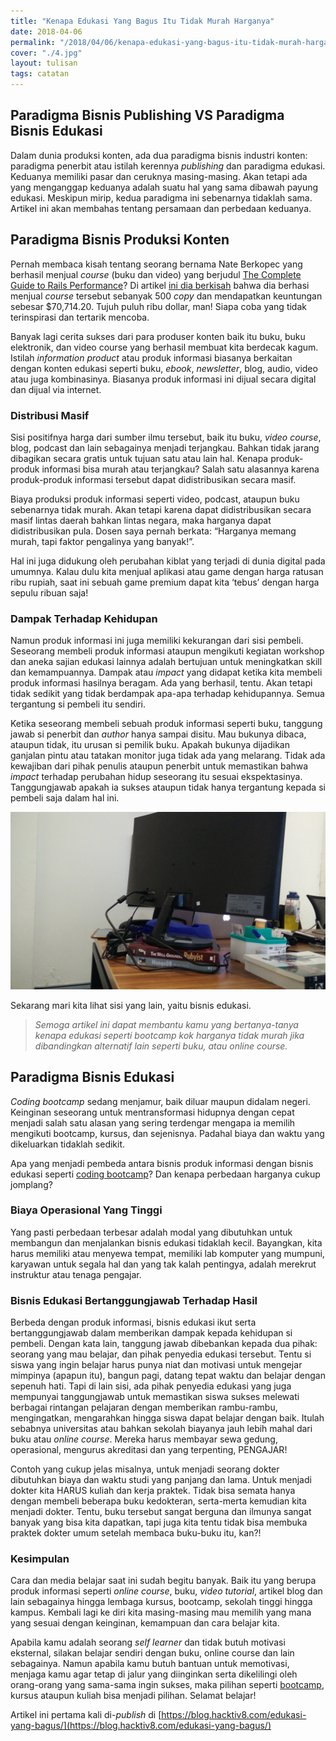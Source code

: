 ```yaml
---
title: "Kenapa Edukasi Yang Bagus Itu Tidak Murah Harganya"
date: 2018-04-06
permalink: "/2018/04/06/kenapa-edukasi-yang-bagus-itu-tidak-murah-harganya/"
cover: "./4.jpg"
layout: tulisan
tags: catatan
---
```


## Paradigma Bisnis Publishing VS Paradigma Bisnis Edukasi

Dalam dunia produksi konten, ada dua paradigma bisnis industri konten: paradigma penerbit atau istilah kerennya _publishing_ dan paradigma edukasi. Keduanya memiliki pasar dan ceruknya masing-masing. Akan tetapi ada yang menganggap keduanya adalah suatu hal yang sama dibawah payung edukasi. Meskipun mirip, kedua paradigma ini sebenarnya tidaklah sama. Artikel ini akan membahas tentang persamaan dan perbedaan keduanya.

## Paradigma Bisnis Produksi Konten

Pernah membaca kisah tentang seorang bernama Nate Berkopec yang berhasil menjual _course_ (buku dan video) yang berjudul [The Complete Guide to Rails Performance](https://www.railsspeed.com/)? Di artikel [ini dia berkisah](https://www.nateberkopec.com/blog/2017/03/10/how-i-made-self-publishing-about-ruby-on-rails.html) bahwa dia berhasi menjual _course_ tersebut sebanyak 500 _copy_ dan mendapatkan keuntungan sebesar $70,714.20. Tujuh puluh ribu dollar, man! Siapa coba yang tidak terinspirasi dan tertarik mencoba.

Banyak lagi cerita sukses dari para produser konten baik itu buku, buku elektronik, dan video course yang berhasil membuat kita berdecak kagum.
Istilah _information product_ atau produk informasi biasanya berkaitan dengan konten edukasi seperti buku, _ebook_, _newsletter_, blog, audio, video atau juga kombinasinya. Biasanya produk informasi ini dijual secara digital dan dijual via internet.

### Distribusi Masif

Sisi positifnya harga dari sumber ilmu tersebut, baik itu buku, _video course_, blog, podcast dan lain sebagainya menjadi terjangkau. Bahkan tidak jarang dibagikan secara gratis untuk tujuan satu atau lain hal. Kenapa produk-produk informasi bisa murah atau terjangkau? Salah satu alasannya karena produk-produk informasi tersebut dapat didistribusikan secara masif.

Biaya produksi produk informasi seperti video, podcast, ataupun buku sebenarnya tidak murah. Akan tetapi karena dapat didistribusikan secara masif lintas daerah bahkan lintas negara, maka harganya dapat didistribusikan pula. Dosen saya pernah berkata: “Harganya memang murah, tapi faktor pengalinya yang banyak!”.

Hal ini juga didukung oleh perubahan kiblat yang terjadi di dunia digital pada umumnya. Kalau dulu kita menjual aplikasi atau game dengan harga ratusan ribu rupiah, saat ini sebuah game premium dapat kita ‘tebus’ dengan harga sepulu ribuan saja!

### Dampak Terhadap Kehidupan

Namun produk informasi ini juga memiliki kekurangan dari sisi pembeli. Seseorang membeli produk informasi ataupun mengikuti kegiatan workshop dan aneka sajian edukasi lainnya adalah bertujuan untuk meningkatkan skill dan kemampuannya. Dampak atau _impact_ yang didapat ketika kita membeli produk informasi hasilnya beragam. Ada yang berhasil, tentu. Akan tetapi tidak sedikit yang tidak berdampak apa-apa terhadap kehidupannya. Semua tergantung si pembeli itu sendiri.

Ketika seseorang membeli sebuah produk informasi seperti buku, tanggung jawab si penerbit dan _author_ hanya sampai disitu. Mau bukunya dibaca, ataupun tidak, itu urusan si pemilik buku. Apakah bukunya dijadikan ganjalan pintu atau tatakan monitor juga tidak ada yang melarang. Tidak ada kewajiban dari pihak penulis ataupun penerbit untuk memastikan bahwa _impact_ terhadap perubahan hidup seseorang itu sesuai ekspektasinya. Tanggungjawab apakah ia sukses ataupun tidak hanya tergantung kepada si pembeli saja dalam hal ini.

![](/assets/images/kenapa-edukasi/ruby.jpg)

Sekarang mari kita lihat sisi yang lain, yaitu bisnis edukasi.

> *Semoga artikel ini dapat membantu kamu yang bertanya-tanya kenapa edukasi seperti bootcamp kok harganya tidak murah jika dibandingkan alternatif lain seperti buku, atau *online course*.*

## Paradigma Bisnis Edukasi

_Coding bootcamp_ sedang menjamur, baik diluar maupun didalam negeri. Keinginan seseorang untuk mentransformasi hidupnya dengan cepat menjadi salah satu alasan yang sering terdengar mengapa ia memilih mengikuti bootcamp, kursus, dan sejenisnya. Padahal biaya dan waktu yang dikeluarkan tidaklah sedikit.

Apa yang menjadi pembeda antara bisnis produk informasi dengan bisnis edukasi seperti [coding bootcamp](http://hacktiv8.com/)? Dan kenapa perbedaan harganya cukup jomplang?

### Biaya Operasional Yang Tinggi

Yang pasti perbedaan terbesar adalah modal yang dibutuhkan untuk membangun dan menjalankan bisnis edukasi tidaklah kecil. Bayangkan, kita harus memiliki atau menyewa tempat, memiliki lab komputer yang mumpuni, karyawan untuk segala hal dan yang tak kalah pentingya, adalah merekrut instruktur atau tenaga pengajar.

### Bisnis Edukasi Bertanggungjawab Terhadap Hasil

Berbeda dengan produk informasi, bisnis edukasi ikut serta bertanggungjawab dalam memberikan dampak kepada kehidupan si pembeli. Dengan kata lain, tanggung jawab dibebankan kepada dua pihak: seorang yang mau belajar, dan pihak penyedia edukasi tersebut. Tentu si siswa yang ingin belajar harus punya niat dan motivasi untuk mengejar mimpinya (apapun itu), bangun pagi, datang tepat waktu dan belajar dengan sepenuh hati. Tapi di lain sisi, ada pihak penyedia edukasi yang juga mempunyai tanggungjawab untuk memastikan siswa sukses melewati berbagai rintangan pelajaran dengan memberikan rambu-rambu, mengingatkan, mengarahkan hingga siswa dapat belajar dengan baik. Itulah sebabnya universitas atau bahkan sekolah biayanya jauh lebih mahal dari buku atau _online course_. Mereka harus membayar sewa gedung, operasional, mengurus akreditasi dan yang terpenting, PENGAJAR!

Contoh yang cukup jelas misalnya, untuk menjadi seorang dokter dibutuhkan biaya dan waktu studi yang panjang dan lama. Untuk menjadi dokter kita HARUS kuliah dan kerja praktek. Tidak bisa semata hanya dengan membeli beberapa buku kedokteran, serta-merta kemudian kita menjadi dokter. Tentu, buku tersebut sangat berguna dan ilmunya sangat banyak yang bisa kita dapatkan, tapi juga kita tentu tidak bisa membuka praktek dokter umum setelah membaca buku-buku itu, kan?!

### Kesimpulan

Cara dan media belajar saat ini sudah begitu banyak. Baik itu yang berupa produk informasi seperti _online course_, buku, _video tutorial_, artikel blog dan lain sebagainya hingga lembaga kursus, bootcamp, sekolah tinggi hingga kampus. Kembali lagi ke diri kita masing-masing mau memilih yang mana yang sesuai dengan keinginan, kemampuan dan cara belajar kita.

Apabila kamu adalah seorang _self learner_ dan tidak butuh motivasi eksternal, silakan belajar sendiri dengan buku, online course dan lain sebagainya. Namun apabila kamu butuh bantuan untuk memotivasi, menjaga kamu agar tetap di jalur yang diinginkan serta dikelilingi oleh orang-orang yang sama-sama ingin sukses, maka pilihan seperti [bootcamp](http://hacktiv8.com/fullstack), kursus ataupun kuliah bisa menjadi pilihan. Selamat belajar!

Artikel ini pertama kali di-_publish_ di [https://blog.hacktiv8.com/edukasi-yang-bagus/](https://blog.hacktiv8.com/edukasi-yang-bagus/)
